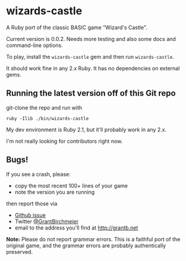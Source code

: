 # wizards-castle
A Ruby port of the classic BASIC game "Wizard's Castle".

Current version is 0.0.2.  Needs more testing and also some docs and command-line options.

To play, install the `wizards-castle` gem and then run `wizards-castle`.

It should work fine in any 2.x Ruby.  It has no dependencies on external gems.

## Running the latest version off of this Git repo
git-clone the repo and run with

    ruby -Ilib ./bin/wizards-castle

My dev environment is Ruby 2.1, but it'll probably work in any 2.x.

I'm not really looking for contributors right now.

## Bugs!

If you see a crash, please:
* copy the most recent 100+ lines of your game
* note the version you are running

then report those via
* [Github issue](https://github.com/gbirchmeier/wizards-castle/issues)
* Twitter [@GrantBirchmeier](https://twitter.com/GrantBirchmeier)
* email to the address you'll find at http://grantb.net

**Note:** Please do not report grammar errors.  This is a faithful port of
the original game, and the grammar errors are probably authentically preserved.

